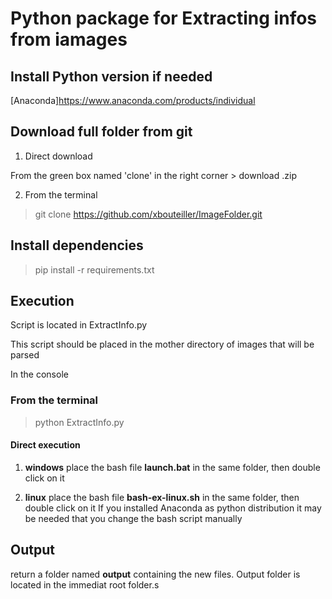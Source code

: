 # Python package for Extracting infos from iamages


## Install Python version if needed

[Anaconda]https://www.anaconda.com/products/individual


## Download full folder from git

1. Direct download

From the green box  named 'clone' in the right corner > download .zip

2. From the terminal

>
> git clone https://github.com/xbouteiller/ImageFolder.git
>



## Install dependencies

>
> pip install -r requirements.txt 
>



## Execution


Script is located in ExtractInfo.py

This script should be placed in the mother directory of images that will be parsed

In the console


### From the terminal

>
> python ExtractInfo.py 
>

#### Direct execution

1. **windows**
place the bash file **launch.bat** in the same folder, then double click on it

2. **linux**
place the bash file **bash-ex-linux.sh** in the same folder, then double click on it
If you installed Anaconda as python distribution it may be needed that you change the bash script manually

## Output

return a folder named **output** containing the new files. Output folder is located in the immediat root folder.s


